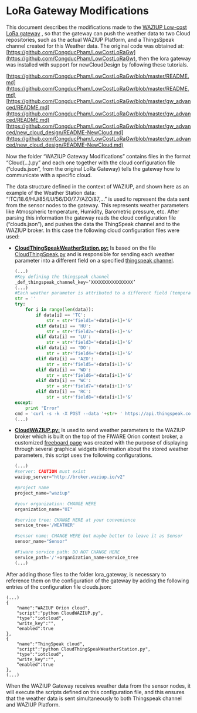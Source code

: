 LoRa Gateway Modifications
==========

This document describes the modifications made to the [WAZIUP Low-cost LoRa gateway](https://github.com/CongducPham/LowCostLoRaGw) , so that the gateway can push the weather data to two Cloud repositories, such as the actual WAZIUP Platform, and a ThingsSpeak channel created for this Weather data. The original code was obtained at: [https://github.com/CongducPham/LowCostLoRaGw](https://github.com/CongducPham/LowCostLoRaGw), then the lora gateway was installed with support for newCloudDesign by following these tutorials.

[https://github.com/CongducPham/LowCostLoRaGw/blob/master/README.md](https://github.com/CongducPham/LowCostLoRaGw/blob/master/README.md)
[https://github.com/CongducPham/LowCostLoRaGw/blob/master/gw_advanced/README.md](https://github.com/CongducPham/LowCostLoRaGw/blob/master/gw_advanced/README.md)
[https://github.com/CongducPham/LowCostLoRaGw/blob/master/gw_advanced/new_cloud_design/README-NewCloud.md](https://github.com/CongducPham/LowCostLoRaGw/blob/master/gw_advanced/new_cloud_design/README-NewCloud.md)

Now the folder “WAZIUP Gateway Modifications” contains files in the format “Cloud(…).py” and each one together with the cloud configuration file (“clouds.json”, from the original LoRa Gateway) tells the gateway how to communicate with a specific cloud.

The data structure defined in the context of WAZIUP, and shown here as an example of the Weather Station data: “\!TC/18.6/HU/85/LU/56/DO/7.7/AZO/87,…” is used to represent the data sent from the sensor nodes to the gateway. This represents weather parameters like Atmospheric temperature, Humidity, Barometric pressure, etc. After parsing this information the gateway reads the cloud configuration file (“clouds.json”), and pushes the data the ThingSpeak channel and to the WAZIUP broker. In this case the following cloud configuration files were used:



* [**CloudThingSpeakWeatherStation.py:**](https://github.com/bmpalmeida/UI_Waziup_Weather_Station/blob/master/lora_gateway/CloudThingSpeakWeatherStation.py) Is based on the file [CloudThingSpeak.py](https://github.com/CongducPham/LowCostLoRaGw/blob/master/gw_advanced/new_cloud_design/CloudThingSpeak.py) and is responsible for sending each weather parameter into a different field on a specified [thingspeak channel](https://thingspeak.com/channels/184796).

    ```python
    (...)
    #Key defining the thingspeak channel
    _def_thingspeak_channel_key=’XXXXXXXXXXXXXXXX’
    (...)
    #Each weather parameter is attributed to a different field (temperature ->     field1, humidity -> field2, etc).
    str = ''
    try:
        for i in range(len(data)):
            if data[i] == 'TC':
                str = str+'field1='+data[i+1]+'&'
            elif data[i] == 'HU':
                str = str+'field2='+data[i+1]+'&'
            elif data[i] == 'LU':
                str = str+'field3='+data[i+1]+'&'
            elif data[i] == 'DO':
                str = str+'field4='+data[i+1]+'&'
            elif data[i] == 'AZO':
                str = str+'field5='+data[i+1]+'&'
            elif data[i] == 'WD':
                str = str+'field6='+data[i+1]+'&'
            elif data[i] == 'WC':
                str = str+'field7='+data[i+1]+'&'
            elif data[i] == 'RC':
                str = str+'field8='+data[i+1]+'&'
    except:
        print "Error"
    cmd = 'curl -s -k -X POST --data '+str+ ' https://api.thingspeak.com/update?key='+data[0]
    (...)
    ```
* [**CloudWAZIUP.py:**](https://github.com/bmpalmeida/UI_Waziup_Weather_Station/blob/master/lora_gateway/CloudWAZIUP.py) Is used to send weather parameters to the WAZIUP broker which is built on the top of the FIWARE Orion context broker, a customized [freeboard page](http://freeboard.waziup.io/index.html#source=http://thingproxy.freeboard.io/fetch/https://www.dropbox.com/s/ucx8p4wwktqiu43/UI_WEATHER.json?dl=1) was created with the purpose of displaying through several graphical widgets information about the stored weather parameters, this script uses the following configurations.
    ```python
    (...)
    #server: CAUTION must exist
    waziup_server="http://broker.waziup.io/v2"
    
    #project name
    project_name="waziup"
    
    #your organization: CHANGE HERE
    organization_name="UI"
    
    #service tree: CHANGE HERE at your convenience
    service_tree='/WEATHER'
    
    #sensor name: CHANGE HERE but maybe better to leave it as Sensor
    sensor_name="Sensor"
    
    #Fiware service path: DO NOT CHANGE HERE
    service_path='/'+organization_name+service_tree
    (...)
    ```

After adding those files to the folder lora_gateway, is necessary to reference them on the configuration of the gateway by adding the following entries of the configuration file clouds.json:

```
(...)
{
    "name":"WAZIUP Orion cloud",
    "script":"python CloudWAZIUP.py",
    "type":"iotcloud",
    "write_key":"",
    "enabled":true
},
{
    "name":"ThingSpeak cloud",
    "script":"python CloudThingSpeakWeatherStation.py",
    "type":"iotcloud",
    "write_key":"",
    “enabled":true
},
(...)
```
When the WAZIUP Gateway receives weather data from the sensor nodes, it will execute the scripts defined on this configuration file, and this ensures that the weather data is sent simultaneously to both Thingspeak channel and WAZIUP Platform.



